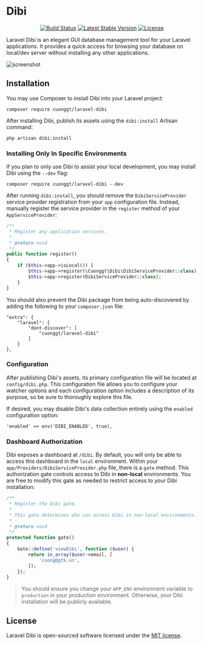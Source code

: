 # Dibi

<p align="center">
<a href="https://github.com/cuonggt/laravel-dibi/actions"><img src="https://github.com/cuonggt/laravel-dibi/workflows/tests/badge.svg" alt="Build Status"></a>
<a href="https://packagist.org/packages/cuonggt/laravel-dibi"><img src="https://poser.pugx.org/cuonggt/laravel-dibi/v/stable.svg" alt="Latest Stable Version"></a>
<a href="https://packagist.org/packages/cuonggt/laravel-dibi"><img src="https://poser.pugx.org/cuonggt/laravel-dibi/license.svg" alt="License"></a>
</p>

Laravel Dibi is an elegant GUI database management tool for your Laravel applications. It provides a quick access for browsing your database on local/dev server without installing any other applications.

![screenshot](https://user-images.githubusercontent.com/8156596/93571550-d15f2f00-f9be-11ea-8ec5-d9abbe5a94cc.png)

## Installation

You may use Composer to install Dibi into your Laravel project:

    composer require cuonggt/laravel-dibi    

After installing Dibi, publish its assets using the `dibi:install` Artisan command:

    php artisan dibi:install
   
### Installing Only In Specific Environments

If you plan to only use Dibi to assist your local development, you may install Dibi using the `--dev` flag:

    composer require cuonggt/laravel-dibi --dev

After running `dibi:install`, you should remove the `DibiServiceProvider` service provider registration from your `app` configuration file. Instead, manually register the service provider in the `register` method of your `AppServiceProvider`:

```php
/**
 * Register any application services.
 *
 * @return void
 */
public function register()
{
    if ($this->app->isLocal()) {
        $this->app->register(\Cuonggt\Dibi\DibiServiceProvider::class);
        $this->app->register(DibiServiceProvider::class);
    }
}
```

You should also prevent the Dibi package from being auto-discovered by adding the following to your `composer.json` file:

    "extra": {
        "laravel": {
            "dont-discover": [
                "cuonggt/laravel-dibi"
            ]
        }
    },

### Configuration

After publishing Dibi's assets, its primary configuration file will be located at `config/dibi.php`. This configuration file allows you to configure your watcher options and each configuration option includes a description of its purpose, so be sure to thoroughly explore this file.

If desired, you may disable Dibi's data collection entirely using the `enabled` configuration option:

    'enabled' => env('DIBI_ENABLED', true),

### Dashboard Authorization

Dibi exposes a dashboard at `/dibi`. By default, you will only be able to access this dashboard in the `local` environment. Within your `app/Providers/DibiServiceProvider.php` file, there is a `gate` method. This authorization gate controls access to Dibi in **non-local** environments. You are free to modify this gate as needed to restrict access to your Dibi installation:

```php
/**
 * Register the Dibi gate.
 *
 * This gate determines who can access Dibi in non-local environments.
 *
 * @return void
 */
protected function gate()
{
    Gate::define('viewDibi', function ($user) {
        return in_array($user->email, [
            'cuong@gtk.vn',
        ]);
    });
}
```

> You should ensure you change your `APP_ENV` environment variable to `production` in your production environment. Otherwise, your Dibi installation will be publicly available.

## License

Laravel Dibi is open-sourced software licensed under the [MIT license](http://opensource.org/licenses/MIT).
